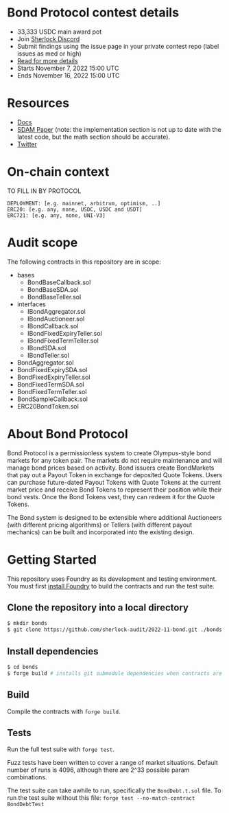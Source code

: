 # Bond Protocol contest details

- 33,333 USDC main award pot
- Join [Sherlock Discord](https://discord.gg/MABEWyASkp)
- Submit findings using the issue page in your private contest repo (label issues as med or high)
- [Read for more details](https://docs.sherlock.xyz/audits/watsons)
- Starts November 7, 2022 15:00 UTC
- Ends November 16, 2022 15:00 UTC

# Resources

- [Docs](https://docs.bondprotocol.finance/)
- [SDAM Paper](https://github.com/Bond-Protocol/research/blob/master/papers/Sequential_Dutch_Auction_Markets.pdf) (note: the implementation section is not up to date with the latest code, but the math section should be accurate).
- [Twitter](https://twitter.com/bond_protocol)

# On-chain context

TO FILL IN BY PROTOCOL

```
DEPLOYMENT: [e.g. mainnet, arbitrum, optimism, ..]
ERC20: [e.g. any, none, USDC, USDC and USDT]
ERC721: [e.g. any, none, UNI-V3]
```

# Audit scope

The following contracts in this repository are in scope:
- bases
    - BondBaseCallback.sol
    - BondBaseSDA.sol
    - BondBaseTeller.sol
- interfaces
    - IBondAggregator.sol
    - IBondAuctioneer.sol
    - IBondCallback.sol
    - IBondFixedExpiryTeller.sol
    - IBondFixedTermTeller.sol
    - IBondSDA.sol
    - IBondTeller.sol
- BondAggregator.sol
- BondFixedExpirySDA.sol
- BondFixedExpiryTeller.sol
- BondFixedTermSDA.sol
- BondFixedTermTeller.sol
- BondSampleCallback.sol
- ERC20BondToken.sol

# About Bond Protocol

Bond Protocol is a permissionless system to create Olympus-style bond markets for any token pair. The markets do not require maintenance and will manage bond prices based on activity. Bond issuers create BondMarkets that pay out a Payout Token in exchange for deposited Quote Tokens. Users can purchase future-dated Payout Tokens with Quote Tokens at the current market price and receive Bond Tokens to represent their position while their bond vests. Once the Bond Tokens vest, they can redeem it for the Quote Tokens.

The Bond system is designed to be extensible where additional Auctioneers (with different pricing algorithms) or Tellers (with different payout mechanics) can be built and incorporated into the existing design.

# Getting Started

This repository uses Foundry as its development and testing environment. You must first [install Foundry](https://getfoundry.sh/) to build the contracts and run the test suite.

## Clone the repository into a local directory

```sh
$ mkdir bonds
$ git clone https://github.com/sherlock-audit/2022-11-bond.git ./bonds
```

## Install dependencies

```sh
$ cd bonds
$ forge build # installs git submodule dependencies when contracts are compiled
```

## Build

Compile the contracts with `forge build`.

## Tests

Run the full test suite with `forge test`.

Fuzz tests have been written to cover a range of market situations. Default number of runs is 4096, although there are 2^33 possible param combinations.

The test suite can take awhile to run, specifically the `BondDebt.t.sol` file. To run the test suite without this file: `forge test --no-match-contract BondDebtTest`

